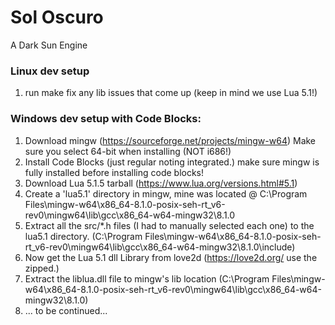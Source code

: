# Sol Oscuro
A Dark Sun Engine

### Linux dev setup
1) run make
   fix any lib issues that come up (keep in mind we use Lua 5.1!)

### Windows dev setup with Code Blocks:
1. Download mingw (https://sourceforge.net/projects/mingw-w64)  Make sure you select 64-bit when installing (NOT i686!)
1. Install Code Blocks (just regular noting integrated.)  make sure mingw is fully installed before installing code blocks!
2. Download Lua 5.1.5 tarball (https://www.lua.org/versions.html#5.1)
3. Create a 'lua5.1' directory in mingw, mine was located @ C:\Program Files\mingw-w64\x86_64-8.1.0-posix-seh-rt_v6-rev0\mingw64\lib\gcc\x86_64-w64-mingw32\8.1.0
4. Extract all the src/*.h files (I had to manually selected each one) to the lua5.1 directory.  (C:\Program Files\mingw-w64\x86_64-8.1.0-posix-seh-rt_v6-rev0\mingw64\lib\gcc\x86_64-w64-mingw32\8.1.0\include)
5. Now get the Lua 5.1 dll Library from love2d (https://love2d.org/ use the zipped.)
6. Extract the liblua.dll file to mingw's lib location (C:\Program Files\mingw-w64\x86_64-8.1.0-posix-seh-rt_v6-rev0\mingw64\lib\gcc\x86_64-w64-mingw32\8.1.0)
7. ... to be continued...

